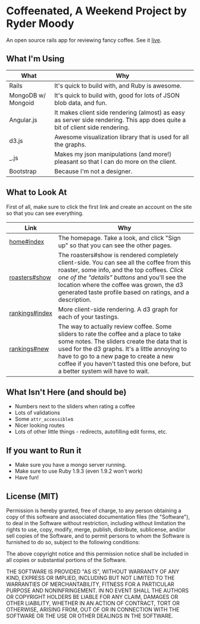 # Coffeenated, A Weekend Project by Ryder Moody

An open source rails app for reviewing fancy coffee. See it [live](http://coffeenated.herokuapp.com).

## What I'm Using

| What        | Why        |
|------------|------------|
| Rails      | It's quick to build with, and Ruby is awesome. |
| MongoDB w/ Mongoid | It's quick to build with, good for lots of JSON blob data, and fun. |
| Angular.js | It makes client side rendering (almost) as easy as server side rendering. This app does quite a bit of client side rendering. |
| d3.js      | Awesome visualization library that is used for all the graphs. |
| _.js       | Makes my json manipulations (and more!) pleasant so that I can do more on the client. |
| Bootstrap  | Because I'm not a designer. |

## What to Look At

First of all, make sure to click the first link and create an account on the site so that you can see everything.

| Link        | Why        |
|------------|------------|
| [home#index](http://coffeenated.herokuapp.com) | The homepage. Take a look, and click "Sign up" so that you can see the other pages. |
| [roasters#show](http://coffeenated.herokuapp.com/roasters/50baf95c76276f31dc000003) | The roasters#show is rendered completely client-side. You can see all the coffee from this roaster, some info, and the top coffees. *Click one of the "details" buttons* and you'll see the location where the coffee was grown, the d3 generated taste profile based on ratings, and a description. |
| [rankings#index](http://coffeenated.herokuapp.com/rankings) | More client-side rendering. A d3 graph for each of your tastings. |
| [rankings#new](http://coffeenated.herokuapp.com/rankings/new) | The way to actually review coffee. Some sliders to rate the coffee and a place to take some notes. The sliders create the data that is used for the d3 graphs. It's a little annoying to have to go to a new page to create a new coffee if you haven't tasted this one before, but a better system will have to wait. |

## What Isn't Here (and should be)

* Numbers next to the sliders when rating a coffee
* Lots of validations
* Some ```attr_accessible```s
* Nicer looking routes
* Lots of other little things - redirects, autofilling edit forms, etc.

## If you want to Run it

* Make sure you have a mongo server running. 
* Make sure to use Ruby 1.9.3 (even 1.9.2 won't work)
* Have fun!

## License (MIT)

Permission is hereby granted, free of charge, to any person obtaining a copy of this software and associated documentation files (the "Software"), to deal in the Software without restriction, including without limitation the rights to use, copy, modify, merge, publish, distribute, sublicense, and/or sell copies of the Software, and to permit persons to whom the Software is furnished to do so, subject to the following conditions:

The above copyright notice and this permission notice shall be included in all copies or substantial portions of the Software.

THE SOFTWARE IS PROVIDED "AS IS", WITHOUT WARRANTY OF ANY KIND, EXPRESS OR IMPLIED, INCLUDING BUT NOT LIMITED TO THE WARRANTIES OF MERCHANTABILITY, FITNESS FOR A PARTICULAR PURPOSE AND NONINFRINGEMENT. IN NO EVENT SHALL THE AUTHORS OR COPYRIGHT HOLDERS BE LIABLE FOR ANY CLAIM, DAMAGES OR OTHER LIABILITY, WHETHER IN AN ACTION OF CONTRACT, TORT OR OTHERWISE, ARISING FROM, OUT OF OR IN CONNECTION WITH THE SOFTWARE OR THE USE OR OTHER DEALINGS IN THE SOFTWARE.
